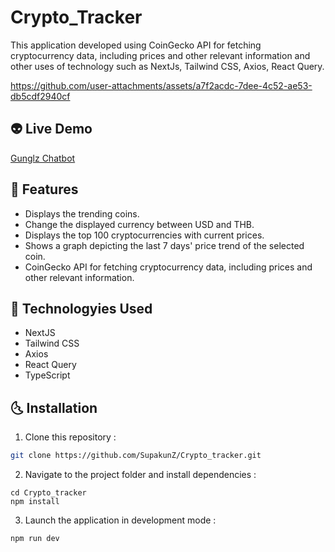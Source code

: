 # Crypto_Tracker
This application developed using CoinGecko API for fetching cryptocurrency data, including prices and other relevant information and other uses of technology such as NextJs, Tailwind CSS, Axios, React Query.

https://github.com/user-attachments/assets/a7f2acdc-7dee-4c52-ae53-db5cdf2940cf

## 👽 Live Demo 
<a href='https://gunglz-chatbot.vercel.app/' target="_blank">Gunglz Chatbot</a>

## 🤖 Features

  <ul>
      <li>Displays the trending coins.</li>
      <li>Change the displayed currency between USD and THB.</li>
      <li>Displays the top 100 cryptocurrencies with current prices.</li>
      <li>Shows a graph depicting the last 7 days' price trend of the selected coin.</li>
      <li>CoinGecko API for fetching cryptocurrency data, including prices and other relevant information.</li>
  </ul>

## 🚀 Technologyies Used
  
  <ul>
      <li>NextJS</li>
      <li>Tailwind CSS</li>
      <li>Axios</li>
      <li>React Query</li>
      <li>TypeScript</li>
  </ul>


## 🌜 Installation

1. Clone this repository :

```bash
git clone https://github.com/SupakunZ/Crypto_tracker.git
```

2. Navigate to the project folder and install dependencies :

```
cd Crypto_tracker
npm install
```

3. Launch the application in development mode :

```
npm run dev
```
